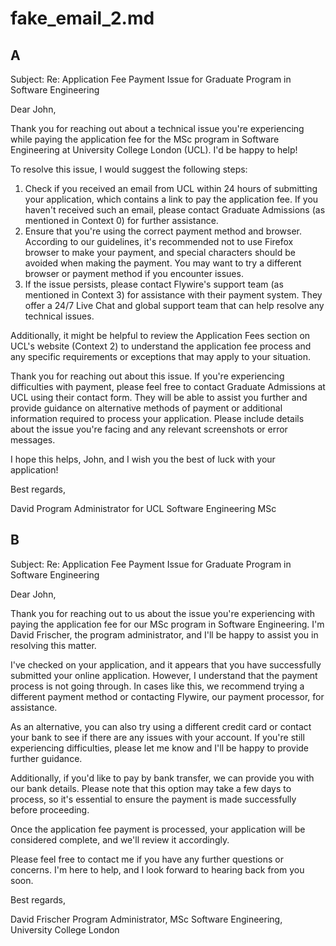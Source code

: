 # fake_email_2.md

## A

Subject: Re: Application Fee Payment Issue for Graduate Program in Software Engineering

Dear John,

Thank you for reaching out about a technical issue you're experiencing while paying the application fee for the MSc program in Software Engineering at University College London (UCL). I'd be happy to help!

To resolve this issue, I would suggest the following steps:

1. Check if you received an email from UCL within 24 hours of submitting your application, which contains a link to pay the application fee. If you haven't received such an email, please contact Graduate Admissions (as mentioned in Context 0) for further assistance.
2. Ensure that you're using the correct payment method and browser. According to our guidelines, it's recommended not to use Firefox browser to make your payment, and special characters should be avoided when making the payment. You may want to try a different browser or payment method if you encounter issues.
3. If the issue persists, please contact Flywire's support team (as mentioned in Context 3) for assistance with their payment system. They offer a 24/7 Live Chat and global support team that can help resolve any technical issues.

Additionally, it might be helpful to review the Application Fees section on UCL's website (Context 2) to understand the application fee process and any specific requirements or exceptions that may apply to your situation.

Thank you for reaching out about this issue. If you're experiencing difficulties with payment, please feel free to contact Graduate Admissions at UCL using their contact form. They will be able to assist you further and provide guidance on alternative methods of payment or additional information required to process your application. Please include details about the issue you're facing and any relevant screenshots or error messages.

I hope this helps, John, and I wish you the best of luck with your application!

Best regards,

David
Program Administrator for UCL Software Engineering MSc

## B

Subject: Re: Application Fee Payment Issue for Graduate Program in Software Engineering

Dear John,

Thank you for reaching out to us about the issue you're experiencing with paying the application fee for our MSc program in Software Engineering. I'm David Frischer, the program administrator, and I'll be happy to assist you in resolving this matter.

I've checked on your application, and it appears that you have successfully submitted your online application. However, I understand that the payment process is not going through. In cases like this, we recommend trying a different payment method or contacting Flywire, our payment processor, for assistance.

As an alternative, you can also try using a different credit card or contact your bank to see if there are any issues with your account. If you're still experiencing difficulties, please let me know and I'll be happy to provide further guidance.

Additionally, if you'd like to pay by bank transfer, we can provide you with our bank details. Please note that this option may take a few days to process, so it's essential to ensure the payment is made successfully before proceeding.

Once the application fee payment is processed, your application will be considered complete, and we'll review it accordingly.

Please feel free to contact me if you have any further questions or concerns. I'm here to help, and I look forward to hearing back from you soon.

Best regards,

David Frischer
Program Administrator, MSc Software Engineering, University College London



